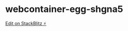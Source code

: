 # webcontainer-egg-shgna5

[Edit on StackBlitz ⚡️](https://stackblitz.com/edit/webcontainer-egg-shgna5)
